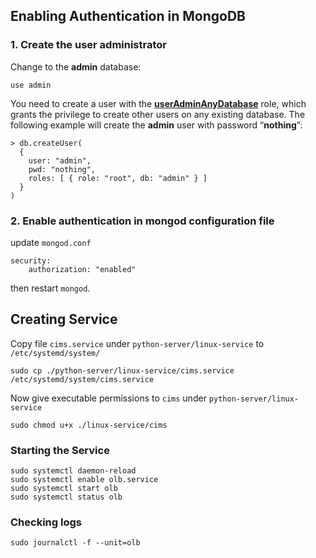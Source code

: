 

## Enabling Authentication in MongoDB

### 1. Create the user administrator

Change to the **admin** database:

```
use admin
```



You need to create a user with the [**userAdminAnyDatabase**](https://docs.mongodb.com/manual/reference/built-in-roles/#userAdminAnyDatabase) role, which grants the privilege to create other users on any existing database. The following example will create the **admin** user with password “**nothing**”:

```shell
> db.createUser(
  {
    user: "admin",
    pwd: "nothing",
    roles: [ { role: "root", db: "admin" } ]
  }
)
```



### 2. Enable authentication in mongod configuration file

update `mongod.conf` 

```shell
security:
    authorization: "enabled"
```

then restart `mongod`.



## Creating Service

Copy file `cims.service` under `python-server/linux-service` to `/etc/systemd/system/`

```
sudo cp ./python-server/linux-service/cims.service /etc/systemd/system/cims.service 
```

Now give executable permissions to `cims` under `python-server/linux-service`

```
sudo chmod u+x ./linux-service/cims
```



### Starting the Service

```
sudo systemctl daemon-reload
sudo systemctl enable olb.service
sudo systemctl start olb
sudo systemctl status olb
```



### Checking logs

```
sudo journalctl -f --unit=olb 
```
